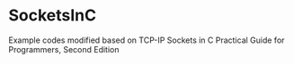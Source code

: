 # SocketsInC
Example codes modified based on TCP-IP Sockets in C Practical Guide for Programmers, Second Edition
